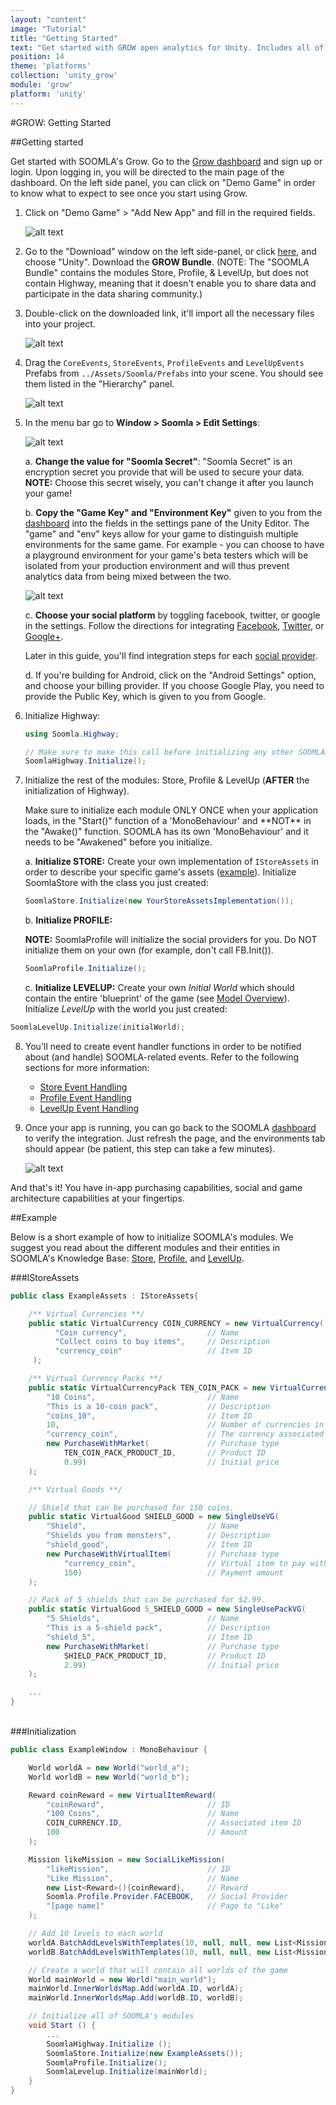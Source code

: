 ```yaml
---
layout: "content"
image: "Tutorial"
title: "Getting Started"
text: "Get started with GROW open analytics for Unity. Includes all of SOOMLA's modules: Core, Store, Profile, LevelUp, and Highway. Learn how to easily integrate all that SOOMLA offers into your game."
position: 14
theme: 'platforms'
collection: 'unity_grow'
module: 'grow'
platform: 'unity'
---
```


#GROW: Getting Started

##Getting started

Get started with SOOMLA's Grow. Go to the [Grow dashboard](http://dashboard.soom.la) and sign up or login. Upon logging in, you will be directed to the main page of the dashboard. On the left side panel, you can click on "Demo Game" in order to know what to expect to see once you start using Grow.

1. Click on "Demo Game" > "Add New App" and fill in the required fields.

	  ![alt text](/img/tutorial_img/unity_grow/addNewApp.png "Add new app")

2. Go to the "Download" window on the left side-panel, or click [here](http://dashboard.soom.la/downloads), and choose "Unity". Download the **GROW Bundle**. (NOTE: The "SOOMLA Bundle" contains the modules Store, Profile, & LevelUp, but does not contain Highway, meaning that it doesn't enable you to share data and participate in the data sharing community.)

3. Double-click on the downloaded link, it'll import all the necessary files into your project.

	![alt text](/img/tutorial_img/unity_grow/import.png "import")

4. Drag the `CoreEvents`, `StoreEvents`, `ProfileEvents` and `LevelUpEvents` Prefabs from `../Assets/Soomla/Prefabs` into your scene. You should see them listed in the "Hierarchy" panel.

	![alt text](/img/tutorial_img/unity_grow/prefabs.png "Prefabs")

5. In the menu bar go to **Window > Soomla > Edit Settings**:

	![alt text](/img/tutorial_img/unity_grow/soomlaSettingsAll.png "SOOMLA Settings")

	a. **Change the value for "Soomla Secret"**: "Soomla Secret" is an encryption secret you provide that will be used to secure your data. **NOTE:** Choose this secret wisely, you can't change it after you launch your game!

	b. **Copy the "Game Key" and "Environment Key"** given to you from the [dashboard](http://dashboard.soom.la) into the fields in the settings pane of the Unity Editor. The "game" and "env" keys allow for your game to distinguish multiple environments for the same game. For example - you can choose to have a playground environment for your game's beta testers which will be isolated from your production environment and will thus prevent analytics data from being mixed between the two.

	![alt text](/img/tutorial_img/unity_grow/dashboardKeys.png "Game key and Env key")

	c. **Choose your social platform** by toggling facebook, twitter, or google in the settings. Follow the directions for integrating [Facebook](/docs/platforms/unity/Profile_GettingStarted#facebook), [Twitter](/docs/platforms/unity/Profile_GettingStarted#twitter), or [Google+](/docs/platforms/unity/Profile_GettingStarted#google+).

	Later in this guide, you'll find integration steps for each [social provider](#social-provider-integration).

	d. If you're building for Android, click on the "Android Settings" option, and choose your billing provider. If you choose Google Play, you need to provide the Public Key, which is given to you from Google.

6. Initialize Highway:

	``` cs
	using Soomla.Highway;

	// Make sure to make this call before initializing any other SOOMLA components
	SoomlaHighway.Initialize();
	```

7. Initialize the rest of the modules: Store, Profile & LevelUp (**AFTER** the initialization of Highway).

	<div class="info-box">Make sure to initialize each module ONLY ONCE when your application loads, in the "Start()" function of a 'MonoBehaviour' and **NOT** in the "Awake()" function. SOOMLA has its own 'MonoBehaviour' and it needs to be "Awakened" before you initialize.</div>

	a. **Initialize STORE:** Create your own implementation of `IStoreAssets` in order to describe your specific game's assets ([example](https://github.com/soomla/unity3d-store/blob/master/Soomla/Assets/Examples/MuffinRush/MuffinRushAssets.cs)). Initialize SoomlaStore with the class you just created:

	``` cs
	SoomlaStore.Initialize(new YourStoreAssetsImplementation());
	```

	b. **Initialize PROFILE:**

    **NOTE:** SoomlaProfile will initialize the social providers for you. Do NOT initialize them on your own (for example, don't call FB.Init()).

	``` cs
	SoomlaProfile.Initialize();
	```

	c. **Initialize LEVELUP:** Create your own _Initial World_ which should contain the entire 'blueprint' of the game (see [Model Overview](/docs/platforms/unity/Levelup_Model)). Initialize _LevelUp_ with the world you just created:

  ``` cs
  SoomlaLevelUp.Initialize(initialWorld);
  ```

8. You'll need to create event handler functions in order to be notified about (and handle) SOOMLA-related events. Refer to the following sections for more information:
	- [Store Event Handling](/docs/platforms/unity/Events)
	- [Profile Event Handling](/docs/platforms/unity/Profile_Events)
	- [LevelUp Event Handling](/docs/platforms/unity/Levelup_Events)

9. Once your app is running, you can go back to the SOOMLA [dashboard](http://dashboard.soom.la) to verify the integration. Just refresh the page, and the environments tab should appear (be patient, this step can take a few minutes).

	![alt text](/img/tutorial_img/unity_grow/verifyIntegration.png "Verify Integration")

And that's it! You have in-app purchasing capabilities, social and game architecture capabilities at your fingertips.

##Example

Below is a short example of how to initialize SOOMLA's modules. We suggest you read about the different modules and their entities in SOOMLA's Knowledge Base: [Store](/docs/platforms/unity/EconomyModel), [Profile](/docs/platforms/unity/Levelup_Model), and [LevelUp](/docs/platforms/unity/Profile_MainClasses).

###IStoreAssets

``` cs
public class ExampleAssets : IStoreAssets{

	/** Virtual Currencies **/
	public static VirtualCurrency COIN_CURRENCY = new VirtualCurrency(
	      "Coin currency",                  // Name
	      "Collect coins to buy items",     // Description
	      "currency_coin"                   // Item ID
	 );

    /** Virtual Currency Packs **/
    public static VirtualCurrencyPack TEN_COIN_PACK = new VirtualCurrencyPack(
        "10 Coins",                         // Name
	    "This is a 10-coin pack",           // Description
	    "coins_10",                         // Item ID
        10,                                 // Number of currencies in the pack
        "currency_coin",                    // The currency associated with this pack
        new PurchaseWithMarket(             // Purchase type
            TEN_COIN_PACK_PRODUCT_ID,       // Product ID
            0.99)                           // Initial price
    );

    /** Virtual Goods **/

    // Shield that can be purchased for 150 coins.
    public static VirtualGood SHIELD_GOOD = new SingleUseVG(
        "Shield",                           // Name
	    "Shields you from monsters",        // Description
	    "shield_good",                      // Item ID
        new PurchaseWithVirtualItem(        // Purchase type
            "currency_coin",                // Virtual item to pay with
            150)                            // Payment amount
    );

    // Pack of 5 shields that can be purchased for $2.99.
    public static VirtualGood 5_SHIELD_GOOD = new SingleUsePackVG(
        "5 Shields",                        // Name
	    "This is a 5-shield pack",          // Description
	    "shield_5",                         // Item ID
        new PurchaseWithMarket(             // Purchase type
            SHIELD_PACK_PRODUCT_ID,         // Product ID
            2.99)                           // Initial price
    );

    ...
}
```

<br>
###Initialization

``` cs
public class ExampleWindow : MonoBehaviour {

	World worldA = new World("world_a");
	World worldB = new World("world_b");

	Reward coinReward = new VirtualItemReward(
		"coinReward",                       // ID
		"100 Coins",                        // Name
		COIN_CURRENCY.ID,                   // Associated item ID
		100                                 // Amount
	);

	Mission likeMission = new SocialLikeMission(
		"likeMission",                      // ID
		"Like Mission",                     // Name
		new List<Reward>(){coinReward},     // Reward
		Soomla.Profile.Provider.FACEBOOK,   // Social Provider
		"[page name]"                       // Page to "Like"
	);

	// Add 10 levels to each world
	worldA.BatchAddLevelsWithTemplates(10, null, null, new List<Mission>(){likeMission});
	worldB.BatchAddLevelsWithTemplates(10, null, null, new List<Mission>(){likeMission});

	// Create a world that will contain all worlds of the game
	World mainWorld = new World("main_world");
	mainWorld.InnerWorldsMap.Add(worldA.ID, worldA);
	mainWorld.InnerWorldsMap.Add(worldB.ID, worldB);

	// Initialize all of SOOMLA's modules
	void Start () {
		...
		SoomlaHighway.Initialize ();
		SoomlaStore.Initialize(new ExampleAssets());
		SoomlaProfile.Initialize();
		SoomlaLevelup.Initialize(mainWorld);
	}
}
```
